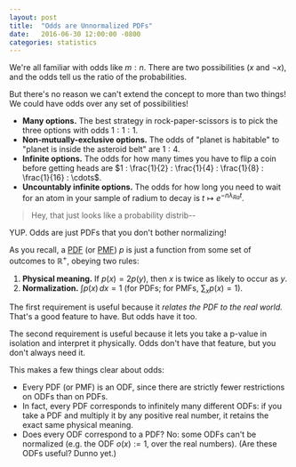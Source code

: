 ```yaml
---
layout: post
title:  "Odds are Unnormalized PDFs"
date:   2016-06-30 12:00:00 -0800
categories: statistics
---
```


We're all familiar with odds like $m:n$. There are two possibilities ($x$ and $\neg x$), and the odds tell us the ratio of the probabilities.

But there's no reason we can't extend the concept to more than two things! We could have odds over any set of possibilities!

- **Many options.** The best strategy in rock-paper-scissors is to pick the three options with odds $1:1:1$.
- **Non-mutually-exclusive options.** The odds of "planet is habitable" to "planet is inside the asteroid belt" are $1:4$.
- **Infinite options.** The odds for how many times you have to flip a coin before getting heads are $1 : \frac{1}{2} : \frac{1}{4} : \frac{1}{8} : \frac{1}{16} : \cdots$.
- **Uncountably infinite options.** The odds for how long you need to wait for an atom in your sample of radium to decay is $t \mapsto e^{-n \lambda_{Ra} t}$.

> Hey, that just looks like a probability distrib--

YUP. Odds are just PDFs that you don't bother normalizing!


As you recall, a [PDF][def-pdf] (or [PMF][def-pmf]) $p$ is just a function from some set of outcomes to $\mathbb{R}^+$, obeying two rules:

1. **Physical meaning.** If $p(x) = 2 p(y)$, then $x$ is twice as likely to occur as $y$.
2. **Normalization.** $\int p(x) \,dx = 1$ (for PDFs; for PMFs, $\sum_x p(x) = 1$).

The first requirement is useful because it *relates the PDF to the real world.* That's a good feature to have. But odds have it too.

The second requirement is useful because it lets you take a p-value in isolation and interpret it physically. Odds don't have that feature, but you don't always need it.


This makes a few things clear about odds:

- Every PDF (or PMF) is an ODF, since there are strictly fewer restrictions on ODFs than on PDFs.
- In fact, every PDF corresponds to infinitely many different ODFs: if you take a PDF and multiply it by any positive real number, it retains the exact same physical meaning.
- Does every ODF correspond to a PDF? No: some ODFs can't be normalized (e.g. the ODF $o(x) := 1$, over the real numbers). (Are these ODFs useful? Dunno yet.)


[def-pdf]: https://en.wikipedia.org/wiki/Probability_density_function
[def-pmf]: https://en.wikipedia.org/wiki/Probability_mass_function
